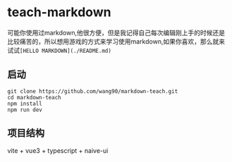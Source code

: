 
# teach-markdown

可能你使用过markdown,他很方便，但是我记得自己每次编辑刚上手的时候还是比较痛苦的，所以想用游戏的方式来学习使用markdown,如果你喜欢，那么就来试试`[HELLO MARKDOWN](./README.md)`

## 启动
`````
git clone https://github.com/wang90/markdown-teach.git
cd markdown-teach
npm install 
npm run dev
`````

## 项目结构
vite + vue3 + typescript + naive-ui